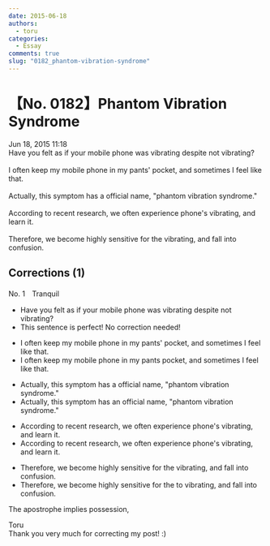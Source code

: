 ```yaml
---
date: 2015-06-18
authors:
  - toru
categories:
  - Essay
comments: true
slug: "0182_phantom-vibration-syndrome"
---
```


# 【No. 0182】Phantom Vibration Syndrome
<div class="date">Jun 18, 2015 11:18</div>
<div id="post"><div id="body_show_ori">
Have you felt as if your mobile phone was vibrating despite not vibrating?<br/><br/>I often keep my mobile phone in my pants' pocket, and sometimes I feel like that.<br/><br/>Actually, this symptom has a official name, "phantom vibration syndrome."<br/><br/>According to recent research, we often experience phone's vibrating, and learn it.<br/><br/>Therefore, we become highly sensitive for the vibrating, and fall into confusion.
</div></div>

<!-- more -->


## Corrections (1)
<div id="block"><div class="first_name"> No. 1　<span class="just_name">Tranquil</span></div><div id="block2">
<ul class="correction_field">
<li class="incorrect">Have you felt as if your mobile phone was vibrating despite not vibrating?</li>
<li class="corrected perfect">This sentence is perfect! No correction needed!</li>
</ul>
<ul class="correction_field">
<li class="incorrect">I often keep my mobile phone in my pants' pocket, and sometimes I feel like that.</li>
<li class="corrected correct">
I often keep my mobile phone in my pants pocket, and sometimes I feel like that.
</li>
</ul>
<ul class="correction_field">
<li class="incorrect">Actually, this symptom has a official name, "phantom vibration syndrome."</li>
<li class="corrected correct">
Actually, this symptom has a<span class="f_red">n</span> official name, "phantom vibration syndrome."
</li>
</ul>
<ul class="correction_field">
<li class="incorrect">According to recent research, we often experience phone's vibrating, and learn it.</li>
<li class="corrected correct">
According to recent research, we often experience phone's vibrating, and learn it.
</li>
</ul>
<ul class="correction_field">
<li class="incorrect">Therefore, we become highly sensitive for the vibrating, and fall into confusion.</li>
<li class="corrected correct">
Therefore, we become highly sensitive <span class="sline">for the</span> <span class="f_red">to</span> vibrating, and fall into confusion.
</li>
</ul>
<p class="comment_small">
 The apostrophe implies possession,
</p>

</div><div class="name"><span class="just_name">Toru</span><br>
Thank you very much for correcting my post! :)
</div>
</div>
